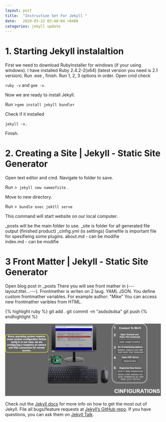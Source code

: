 ```yaml
---
layout: post
title:  "Instruction Set For Jekyll "
date:   2020-03-22 03:48:04 +0400
categories: jekyll update
---
```


# 1. Starting Jekyll instalaltion
First we need to download RubyInstaller for windows (if your using windows). I have installed Ruby 2.4.2-2(x64) 
(latest version you need is 2.1 version).
Run .exe , finish. Run 1, 2, 3 options in order.
Open cmd check 

`ruby -v` and  `gem -v`.

Now we are ready to install Jekyll.

Run >`gem install jekyll bundler `

Check if it installed

`jekyll -v.` 

Finish.


# 2. Creating a Site | Jekyll - Static Site Generator
Open text editor and cmd. Navigate to folder to save.  

Run >` jekyll new nameofsite` .

Move to new directory.

Run >` bundle exec jektll serve`  

This command will start website on our local computer.

_posts will be the main folder to use.
_site is folder for all generated file output (finished product)
_cinfig.yml (is settings)
Gamefile is important file for spesifieing some plugins.
about.md - can be modifie  
index.md - can be modifie 


# 3 Front Matter | Jekyll - Static Site Generator

Open blog post in _posts
There you will see front mather in (--- layout:titel...---).
Frontmether is writen on 2 laug. YAML JSON.
You define custom frontmather variables.
For example 
author: "Mike"
You can access new frontmather varibles from HTML.


{% highlight ruby %}
git add . 
git commit -m "asdsdsdsa"
git push
{% endhighlight %}


![My helpful screenshot](/assets/photos/slides-page-18.jpg) 

Check out the [Jekyll docs][jekyll-docs] for more info on how to get the most out of Jekyll. File all bugs/feature requests at [Jekyll’s GitHub repo][jekyll-gh]. If you have questions, you can ask them on [Jekyll Talk][jekyll-talk].

[jekyll-docs]: https://jekyllrb.com/docs/home
[jekyll-gh]:   https://github.com/jekyll/jekyll
[jekyll-talk]: https://talk.jekyllrb.com/
